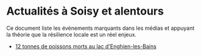 # Actualités à Soisy et alentours

Ce document liste les évènements marquants dans les médias et appuyant la théorie que la résilience locale est un réel enjeux.

- [12 tonnes de poissons morts au lac d'Enghien-les-Bains](https://france3-regions.francetvinfo.fr/paris-ile-de-france/val-d-oise/lac-enghien-milliers-poissons-decimes-cause-canicule-catastrophe-aurait-pu-etre-evitee-1862766.html)
